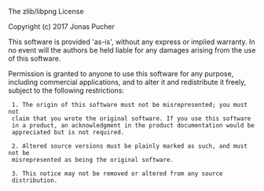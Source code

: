The zlib/libpng License 
 
Copyright (c) 2017 Jonas Pucher 
 
This software is provided 'as-is', without any express or implied 
warranty. In no event will the authors be held liable for any damages 
arising from the use of this software. 
 
Permission is granted to anyone to use this software for any purpose, 
including commercial applications, and to alter it and redistribute it 
freely, subject to the following restrictions: 

     1. The origin of this software must not be misrepresented; you must not 
     claim that you wrote the original software. If you use this software 
     in a product, an acknowledgment in the product documentation would be 
     appreciated but is not required. 
 
     2. Altered source versions must be plainly marked as such, and must not be 
     misrepresented as being the original software.  
 
     3. This notice may not be removed or altered from any source 
     distribution.
